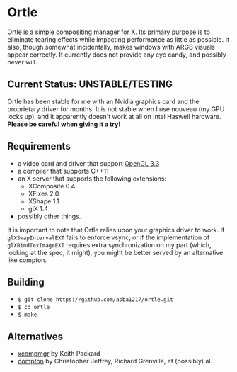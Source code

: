 # Ortle

Ortle is a simple compositing manager for X.  Its primary purpose is to
eliminate tearing effects while impacting performance as little as possible.
It also, though somewhat incidentally, makes windows with ARGB visuals appear
correctly.  It currently does not provide any eye candy, and possibly never
will.


## Current Status: UNSTABLE/TESTING

Ortle has been stable for me with an Nvidia graphics card and the proprietary
driver for months.  It is not stable when I use nouveau (my GPU locks up), and
it apparently doesn't work at all on Intel Haswell hardware.  **Please be
careful when giving it a try!**


## Requirements

* a video card and driver that support
[OpenGL 3.3](https://en.wikipedia.org/wiki/OpenGL#OpenGL_3.3)
* a compiler that supports C++11
* an X server that supports the following extensions:
  * XComposite 0.4
  * XFixes 2.0
  * XShape 1.1
  * glX 1.4
* possibly other things.

It is important to note that Ortle relies upon your graphics driver to work. If
`glXSwapIntervalEXT` fails to enforce vsync, or if the implementation of
`glXBindTexImageEXT` requires extra synchronization on my part (which, looking
at the spec, it might), you might be better served by an alternative like
compton.


## Building

* `$ git clone https://github.com/aoba1217/ortle.git`
* `$ cd ortle`
* `$ make`


## Alternatives
* [xcompmgr](http://cgit.freedesktop.org/xorg/app/xcompmgr/) by Keith Packard
* [compton](https://github.com/chjj/compton) by Christopher Jeffrey,
Richard Grenville, et (possibly) al.
